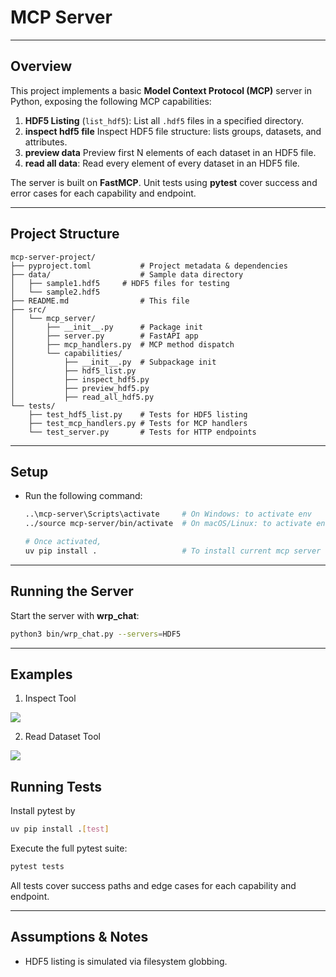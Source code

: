 # MCP Server

---

## Overview
This project implements a basic **Model Context Protocol (MCP)** server in Python, exposing the following MCP capabilities:

1. **HDF5 Listing** (`list_hdf5`): List all `.hdf5` files in a specified directory.
2. **inspect hdf5 file** Inspect HDF5 file structure: lists groups, datasets, and attributes.
3. **preview data** Preview first N elements of each dataset in an HDF5 file.
4. **read all data**: Read every element of every dataset in an HDF5 file.

The server is built on **FastMCP**. Unit tests using **pytest** cover success and error cases for each capability and endpoint.

---

## Project Structure
```text
mcp-server-project/
├── pyproject.toml           # Project metadata & dependencies
├── data/                    # Sample data directory
│   ├── sample1.hdf5     # HDF5 files for testing
│   └── sample2.hdf5
├── README.md                # This file
├── src/
│   └── mcp_server/
│       ├── __init__.py      # Package init
│       ├── server.py        # FastAPI app
│       ├── mcp_handlers.py  # MCP method dispatch
│       └── capabilities/
│           ├── __init__.py  # Subpackage init
│           ├── hdf5_list.py    
│           ├── inspect_hdf5.py
│           ├── preview_hdf5.py 
│           ├── read_all_hdf5.py
└── tests/
    ├── test_hdf5_list.py    # Tests for HDF5 listing
    ├── test_mcp_handlers.py # Tests for MCP handlers
    └── test_server.py       # Tests for HTTP endpoints
```

---

## Setup
<!-- 1. Create and activate an `uv` virtual environment:
   ```bash
   uv venv           # create a virtual environment based on pyproject.toml
   uv lock           # generate or update the lock file
   uv sync           # install dependencies into the venv
   ```
   This will create a `.venv/` folder and install all required packages.

2. Confirm your environment is active (your prompt will show `(venv)`), then install development tools:
   ```bash
   uv sync --dev    # install pytest, psutil, and other dev dependencies
   ``` -->
- Run the following command:
  ```bash
  ..\mcp-server\Scripts\activate     # On Windows: to activate env
  ../source mcp-server/bin/activate  # On macOS/Linux: to activate env

  # Once activated, 
  uv pip install .                   # To install current mcp server
  ```
--- 
## Running the Server
Start the server with **wrp_chat**:
```bash
python3 bin/wrp_chat.py --servers=HDF5
```

---

## Examples

1. Inspect Tool 

 ![](https://github.com/iowarp/scientific-mcps/blob/main/HDF5/assets/inspect.png)

2. Read Dataset Tool

 ![](https://github.com/iowarp/scientific-mcps/blob/main/HDF5/assets/read.png)


## Running Tests
Install pytest by 
```bash
uv pip install .[test]
```

Execute the full pytest suite:
<!-- ```bash
pytest -q -v
```

- **-q**: quiet mode (dots for passes)  
- **-v**: verbose (test names with PASS/FAIL)  
- **-s**: (optional) show print() output for debugging -->
```bash
pytest tests
```

All tests cover success paths and edge cases for each capability and endpoint.

---

## Assumptions & Notes
- HDF5 listing is simulated via filesystem globbing.  
